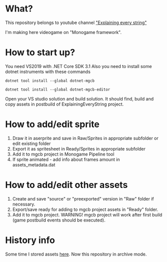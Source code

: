 # What?
This repository belongs to youtube channel ["Explaining every string"](https://www.youtube.com/c/explainingeverystring)

I'm making here videogame on "Monogame framework".
# How to start up?
You need VS2019 with .NET Core SDK 3.1
Also you need to install some dotnet instruments with these commands

`dotnet tool install --global dotnet-mgcb`

`dotnet tool install --global dotnet-mgcb-editor`

Open your VS studio solution and build solution. It should find, build and copy assets in postbuild of ExplainingEveryString project.

# How to add/edit sprite
1. Draw it in aserprite and save in Raw/Sprites in appropriate subfolder or edit existing folder
2. Export it as spritesheet in Ready/Sprites in appropriate subfolder
3. Add it to mgcb project in Monogame Pipeline tool
4. If sprite animated - add info about frames amount in assets_metadata.dat
# How to add/edit other assets
1. Create and save "source" or "preexported" version in "Raw" folder if necessary.
2. Export/save ready for adding to mgcb project assets in "Ready" folder.
3. Add it to mgcb project. WARNING! mgcb project will work after first build (game postbuild events should be executed).
# History info
Some time I stored assets [here](https://github.com/chelovekbeznika/ExplainingEveryStringAssets). Now this repository in archive mode.